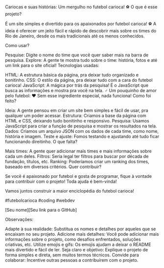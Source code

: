 Cariocas e suas histórias: Um mergulho no futebol carioca! ⚽️
O que é esse projeto?

É um site simples e divertido para os apaixonados por futebol carioca! ⚽️ A ideia é oferecer um jeito fácil e rápido de descobrir mais sobre os times do Rio de Janeiro, desde os mais tradicionais até os menos conhecidos.

Como usar?

Pesquise: Digite o nome do time que você quer saber mais na barra de pesquisa.
Explore: A gente te mostra tudo sobre o time: história, fotos e até um link para o site oficial!
Tecnologias usadas:

HTML: A estrutura básica da página, pra deixar tudo organizado e bonitinho.
CSS: O estilo da página, pra deixar tudo com a cara do futebol carioca!
JavaScript: A mágica por trás da pesquisa! É o JavaScript que busca as informações e mostra pra você na tela. ‍♂️
Um pouquinho de amor pelo futebol: ❤️ Sem esse ingrediente especial, nada funciona!
Como foi feito?

Ideia: A gente pensou em criar um site bem simples e fácil de usar, pra qualquer um poder acessar.
Estrutura: Criamos a base da página com HTML e CSS, deixando tudo bonitinho e responsivo.
Pesquisa: Usamos JavaScript para criar a função de pesquisa e mostrar os resultados na tela.
Dados: Criamos um arquivo JSON com os dados de cada time, como nome, história e imagem.
Teste e ajuste: Fomos testando e ajustando até tudo ficar funcionando direitinho.
O que falta?

Mais times: A gente quer adicionar mais times e mais informações sobre cada um deles.
Filtros: Seria legal ter filtros para buscar por década de fundação, títulos, etc.
Ranking: Poderíamos criar um ranking dos times, baseado em diversos critérios.
Quer contribuir?

Se você é apaixonado por futebol e gosta de programar, fique à vontade para contribuir com o projeto! Toda ajuda é bem-vinda!

Vamos juntos construir a maior enciclopédia do futebol carioca!

#futebolcarioca #coding #webdev

[Seu nome][Seu link para o GitHub]

Observações:

Adapte à sua realidade: Substitua os nomes e detalhes por aqueles que se encaixam no seu projeto.
Adicione mais detalhes: Você pode adicionar mais informações sobre o projeto, como desafios enfrentados, soluções criativas, etc.
Utilize emojis e gifs: Os emojis ajudam a deixar o README mais divertido e fácil de ler.
Seja claro e objetivo: Explique o projeto de forma simples e direta, sem muitos termos técnicos.
Convide para colaborar: Incentive outras pessoas a contribuírem com o projeto.
